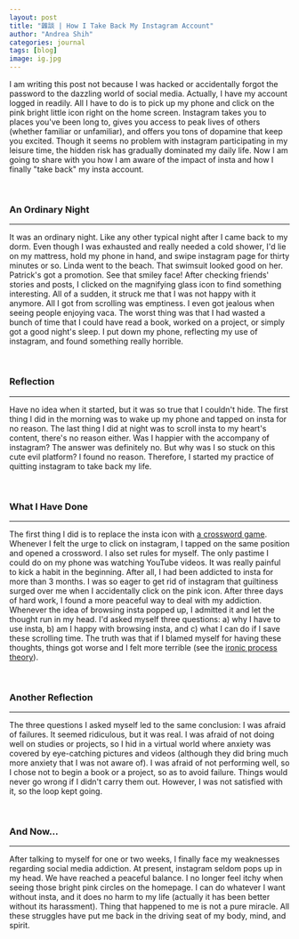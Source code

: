 ```yaml
---
layout: post
title: "雜談 | How I Take Back My Instagram Account"
author: "Andrea Shih"
categories: journal
tags: [blog]
image: ig.jpg
---
```


I am writing this post not because I was hacked or accidentally forgot the password to the dazzling world of social media. Actually, I have my account logged in readily. All I have to do is to pick up my phone and click on the pink bright little icon right on the home screen. Instagram takes you to places you've been long to, gives you access to peak lives of others (whether familiar or unfamiliar), and offers you tons of dopamine that keep you excited. Though it seems no problem with instagram participating in my leisure time, the hidden risk has gradually dominated my daily life. Now I am going to share with you how I am aware of the impact of insta and how I finally "take back" my insta account.

&nbsp;

### An Ordinary Night

---

It was an ordinary night. Like any other typical night after I came back to my dorm. Even though I was exhausted and really needed a cold shower, I'd lie on my mattress, hold my phone in hand, and swipe instagram page for thirty minutes or so. Linda went to the beach. That swimsuit looked good on her. Patrick's got a promotion. See that smiley face! After checking friends' stories and posts, I clicked on the magnifying glass icon to find something interesting. All of a sudden, it struck me that I was not happy with it anymore. All I got from scrolling was emptiness. I even got jealous when seeing people enjoying vaca. The worst thing was that I had wasted a bunch of time that I could have read a book, worked on a project, or simply got a good night's sleep. I put down my phone, reflecting my use of instagram, and found something really horrible.

&nbsp;

### Reflection

---

Have no idea when it started, but it was so true that I couldn't hide. The first thing I did in the morning was to wake up my phone and tapped on insta for no reason. The last thing I did at night was to scroll insta to my heart's content, there's no reason either. Was I happier with the accompany of instagram? The answer was definitely no. But why was I so stuck on this cute evil platform? I found no reason. Therefore, I started my practice of quitting instagram to take back my life.

&nbsp;

### What I Have Done

---

The first thing I did is to replace the insta icon with [a crossword game](https://apps.apple.com/us/app/new-york-times-crossword/id307569751). Whenever I felt the urge to click on instagram, I tapped on the same position and opened a crossword. I also set rules for myself. The only pastime I could do on my phone was watching YouTube videos. It was really painful to kick a habit in the beginning. After all, I had been addicted to insta for more than 3 months. I was so eager to get rid of instagram that guiltiness surged over me when I accidentally click on the pink icon. After three days of hard work, I found a more peaceful way to deal with my addiction. Whenever the idea of browsing insta popped up, I admitted it and let the thought run in my head. I'd asked myself three questions: a) why I have to use insta, b) am I happy with browsing insta, and c) what I can do if I save these scrolling time. The truth was that if I blamed myself for having these thoughts, things got worse and I felt more terrible (see the [ironic process theory](https://en.wikipedia.org/wiki/Ironic_process_theory)). 

&nbsp;

### Another Reflection

---

The three questions I asked myself led to the same conclusion: I was afraid of failures. It seemed ridiculous, but it was real. I was afraid of not doing well on studies or projects, so I hid in a virtual world where anxiety was covered by eye-catching pictures and videos (although they did bring much more anxiety that I was not aware of). I was afraid of not performing well, so I chose not to begin a book or a project, so as to avoid failure. Things would never go wrong if I didn't carry them out. However, I was not satisfied with it, so the loop kept going. 

&nbsp;

### And Now...

---

After talking to myself for one or two weeks, I finally face my weaknesses regarding social media addiction. At present, instagram seldom pops up in my head. We have reached a peaceful balance. I no longer feel itchy when seeing those bright pink circles on the homepage. I can do whatever I want without insta, and it does no harm to my life (actually it has been better without its harassment). Thing that happened to me is not a pure miracle. All these struggles have put me back in the driving seat of my body, mind, and spirit. 
